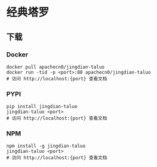 # 经典塔罗

## 下载

### Docker

```
docker pull apachecn0/jingdian-taluo
docker run -tid -p <port>:80 apachecn0/jingdian-taluo
# 访问 http://localhost:{port} 查看文档
```

### PYPI

```
pip install jingdian-taluo
jingdian-taluo <port>
# 访问 http://localhost:{port} 查看文档
```

### NPM

```
npm install -g jingdian-taluo
jingdian-taluo <port>
# 访问 http://localhost:{port} 查看文档
```